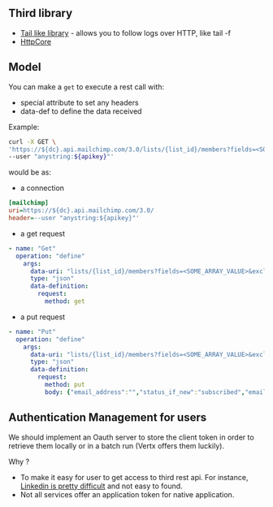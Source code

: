 
## Third library

* [Tail like library](https://github.com/myfreeweb/rxjava-http-tail) - allows you to follow logs over HTTP, like tail -f
* [HttpCore](https://hc.apache.org/httpcomponents-core-5.1.x/examples.html)

## Model

You can make a `get` to execute a rest call
with:
- special attribute to set any headers
- data-def to define the data received

Example:
```bash
curl -X GET \
'https://${dc}.api.mailchimp.com/3.0/lists/{list_id}/members?fields=<SOME_ARRAY_VALUE>&exclude_fields=<SOME_ARRAY_VALUE>&count=10&offset=0&email_type=<SOME_STRING_VALUE>&status=<SOME_STRING_VALUE>&since_timestamp_opt=<SOME_STRING_VALUE>&before_timestamp_opt=<SOME_STRING_VALUE>&since_last_changed=<SOME_STRING_VALUE>&before_last_changed=<SOME_STRING_VALUE>&unique_email_id=<SOME_STRING_VALUE>&vip_only=<SOME_BOOLEAN_VALUE>&interest_category_id=<SOME_STRING_VALUE>&interest_ids=<SOME_STRING_VALUE>&interest_match=<SOME_STRING_VALUE>&sort_field=<SOME_STRING_VALUE>&sort_dir=<SOME_STRING_VALUE>&since_last_campaign=<SOME_BOOLEAN_VALUE>&unsubscribed_since=<SOME_STRING_VALUE>' \
--user "anystring:${apikey}"'
```
would be as:
* a connection
```ini
[mailchimp]
uri=https://${dc}.api.mailchimp.com/3.0/
header=--user "anystring:${apikey}"'
```
* a get request
```yaml
- name: "Get"
  operation: "define"
    args:
      data-uri: "lists/{list_id}/members?fields=<SOME_ARRAY_VALUE>&exclude_fields=<SOME_ARRAY_VALUE>&count=10&offset=0&email_type=<SOME_STRING_VALUE>&status=<SOME_STRING_VALUE>&since_timestamp_opt=<SOME_STRING_VALUE>&before_timestamp_opt=<SOME_STRING_VALUE>&since_last_changed=<SOME_STRING_VALUE>&before_last_changed=<SOME_STRING_VALUE>&unique_email_id=<SOME_STRING_VALUE>&vip_only=<SOME_BOOLEAN_VALUE>&interest_category_id=<SOME_STRING_VALUE>&interest_ids=<SOME_STRING_VALUE>&interest_match=<SOME_STRING_VALUE>&sort_field=<SOME_STRING_VALUE>&sort_dir=<SOME_STRING_VALUE>&since_last_campaign=<SOME_BOOLEAN_VALUE>&unsubscribed_since=<SOME_STRING_VALUE>@mailchimp"
      type: "json"
      data-definition:
        request:
          method: get
```
* a put request
```yaml
- name: "Put"
  operation: "define"
    args:
      data-uri: "lists/{list_id}/members?fields=<SOME_ARRAY_VALUE>&exclude_fields=<SOME_ARRAY_VALUE>&count=10&offset=0&email_type=<SOME_STRING_VALUE>&status=<SOME_STRING_VALUE>&since_timestamp_opt=<SOME_STRING_VALUE>&before_timestamp_opt=<SOME_STRING_VALUE>&since_last_changed=<SOME_STRING_VALUE>&before_last_changed=<SOME_STRING_VALUE>&unique_email_id=<SOME_STRING_VALUE>&vip_only=<SOME_BOOLEAN_VALUE>&interest_category_id=<SOME_STRING_VALUE>&interest_ids=<SOME_STRING_VALUE>&interest_match=<SOME_STRING_VALUE>&sort_field=<SOME_STRING_VALUE>&sort_dir=<SOME_STRING_VALUE>&since_last_campaign=<SOME_BOOLEAN_VALUE>&unsubscribed_since=<SOME_STRING_VALUE>@mailchimp"
      type: "json"
      data-definition:
        request:
          method: put
          body: {"email_address":"","status_if_new":"subscribed","email_type":"","status":"subscribed","merge_fields":{},"interests":{},"language":"","vip":false,"location":{"latitude":0,"longitude":0},"marketing_permissions":[],"ip_signup":"","timestamp_signup":"","ip_opt":"","timestamp_opt":""}
```

## Authentication Management for users

We should implement an Oauth server to store the client token
in order to retrieve them locally or in a batch run (Vertx offers them luckily).

Why ?
* To make it easy for user to get access to third rest api. For instance, [Linkedin is pretty difficult](https://learn.microsoft.com/en-us/linkedin/shared/authentication/client-credentials-flow)
  and not easy to found.
* Not all services offer an application token for native application.



